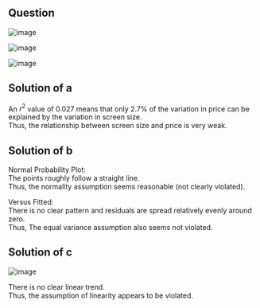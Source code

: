 ## Question

![image](https://github.com/user-attachments/assets/4e62c305-8429-4b33-bfff-00a4419d346f)

![image](https://github.com/user-attachments/assets/2b09e4e2-cde4-436a-b4b1-fe29b18d2b6e)

![image](https://github.com/user-attachments/assets/059518f0-3029-42dc-babf-bfa8467059e2)

## Solution of a

An $r^2$ value of 0.027 means that only 2.7% of the variation in price can be explained by the variation in screen size.  
Thus, the relationship between screen size and price is very weak.

## Solution of b

Normal Probability Plot:  
The points roughly follow a straight line.  
Thus, the normality assumption seems reasonable (not clearly violated).  
  
Versus Fitted:  
There is no clear pattern and residuals are spread relatively evenly around zero.  
Thus, The equal variance assumption also seems not violated.

## Solution of c

![image](https://github.com/user-attachments/assets/6010db3a-aa9b-46f1-a390-77359fbe55d0)

There is no clear linear trend.  
Thus, the assumption of linearity appears to be violated.
